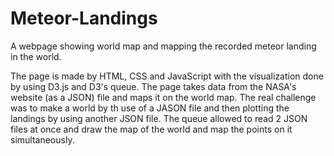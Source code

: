 # Meteor-Landings
A webpage showing world map and mapping the recorded meteor landing in the world. 

The page is made by HTML, CSS and JavaScript with the visualization done by using D3.js and D3's queue. The page takes data from the NASA's website (as a JSON) file and maps it on the world map. The real challenge was to make a world by th use of a JASON file and then plotting the landings by using another JSON file. The queue allowed to read 2 JSON files at once and draw the map of the world and map the points on it simultaneously. 
